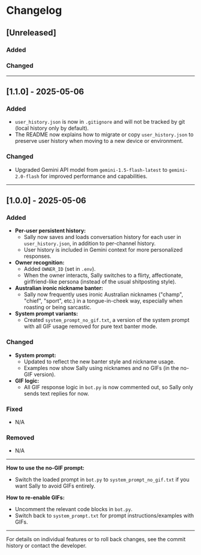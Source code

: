# Changelog

## [Unreleased]

### Added

### Changed

---

## [1.1.0] - 2025-05-06

### Added
- `user_history.json` is now in `.gitignore` and will not be tracked by git (local history only by default).
- The README now explains how to migrate or copy `user_history.json` to preserve user history when moving to a new device or environment.

### Changed
- Upgraded Gemini API model from `gemini-1.5-flash-latest` to `gemini-2.0-flash` for improved performance and capabilities.

---

## [1.0.0] - 2025-05-06

### Added
- **Per-user persistent history:**
  - Sally now saves and loads conversation history for each user in `user_history.json`, in addition to per-channel history.
  - User history is included in Gemini context for more personalized responses.
- **Owner recognition:**
  - Added `OWNER_ID` (set in `.env`).
  - When the owner interacts, Sally switches to a flirty, affectionate, girlfriend-like persona (instead of the usual shitposting style).
- **Australian ironic nickname banter:**
  - Sally now frequently uses ironic Australian nicknames ("champ", "chief", "sport", etc.) in a tongue-in-cheek way, especially when roasting or being sarcastic.
- **System prompt variants:**
  - Created `system_prompt_no_gif.txt`, a version of the system prompt with all GIF usage removed for pure text banter mode.

### Changed
- **System prompt:**
  - Updated to reflect the new banter style and nickname usage.
  - Examples now show Sally using nicknames and no GIFs (in the no-GIF version).
- **GIF logic:**
  - All GIF response logic in `bot.py` is now commented out, so Sally only sends text replies for now.

### Fixed
- N/A

### Removed
- N/A

---

**How to use the no-GIF prompt:**
- Switch the loaded prompt in `bot.py` to `system_prompt_no_gif.txt` if you want Sally to avoid GIFs entirely.

**How to re-enable GIFs:**
- Uncomment the relevant code blocks in `bot.py`.
- Switch back to `system_prompt.txt` for prompt instructions/examples with GIFs.

---

For details on individual features or to roll back changes, see the commit history or contact the developer.
